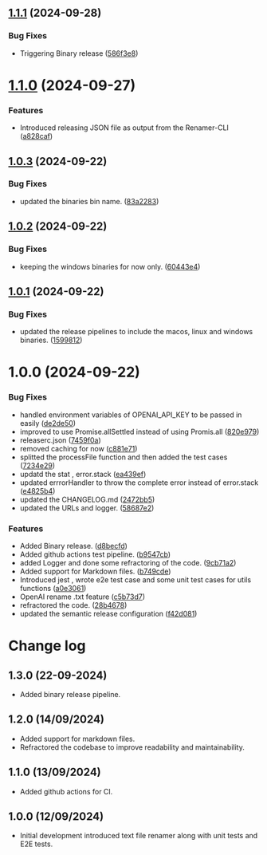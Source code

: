 ## [1.1.1](https://github.com/Deepak-png981/Renamer/compare/v1.1.0...v1.1.1) (2024-09-28)


### Bug Fixes

* Triggering Binary release ([586f3e8](https://github.com/Deepak-png981/Renamer/commit/586f3e8359186d46ebf8b1d4e806a73ab92051a8))

# [1.1.0](https://github.com/Deepak-png981/Renamer/compare/v1.0.3...v1.1.0) (2024-09-27)


### Features

* Introduced releasing JSON file as output from the Renamer-CLI ([a828caf](https://github.com/Deepak-png981/Renamer/commit/a828cafc9ee400d9c663564bb61da993aa329834))

## [1.0.3](https://github.com/Deepak-png981/Renamer/compare/v1.0.2...v1.0.3) (2024-09-22)


### Bug Fixes

* updated the binaries bin name. ([83a2283](https://github.com/Deepak-png981/Renamer/commit/83a2283a7b7a65d10641c4413698a0133ebbfc7e))

## [1.0.2](https://github.com/Deepak-png981/Renamer/compare/v1.0.1...v1.0.2) (2024-09-22)


### Bug Fixes

* keeping the windows binaries for now only. ([60443e4](https://github.com/Deepak-png981/Renamer/commit/60443e485f658e14bc1507965e016b94c0eae4d8))

## [1.0.1](https://github.com/Deepak-png981/Renamer/compare/v1.0.0...v1.0.1) (2024-09-22)


### Bug Fixes

* updated the release pipelines to include the macos, linux and windows binaries. ([1599812](https://github.com/Deepak-png981/Renamer/commit/1599812c38e2fe7de5d7eb10d51e625c30e6e2e6))

# 1.0.0 (2024-09-22)


### Bug Fixes

* handled environment variables of OPENAI_API_KEY to be passed in easily ([de2de50](https://github.com/Deepak-png981/Renamer/commit/de2de5022335a11c962d979007ffdb2e7c69c682))
* improved to use Promise.allSettled instead of using Promis.all ([820e979](https://github.com/Deepak-png981/Renamer/commit/820e979b1c91218646ee38a74ff97f233dfd4e01))
* releaserc.json ([7459f0a](https://github.com/Deepak-png981/Renamer/commit/7459f0a4d738f2a751c57c38a98da8380573b596))
* removed caching for now ([c881e71](https://github.com/Deepak-png981/Renamer/commit/c881e715113d5e6e5f7365591e4651842efe56ad))
* splitted the processFile function and then added the test cases ([7234e29](https://github.com/Deepak-png981/Renamer/commit/7234e29fabffa6b5789faf73ba2ea2cbd5187b49))
* updatd the stat , error.stack ([ea439ef](https://github.com/Deepak-png981/Renamer/commit/ea439ef61fe517c0ece16da2f5c486ac74122fd0))
* updated errrorHandler to throw the complete error instead of error.stack ([e4825b4](https://github.com/Deepak-png981/Renamer/commit/e4825b40dece6caaaf7f70706448fc8871453e6f))
* updated the CHANGELOG.md ([2472bb5](https://github.com/Deepak-png981/Renamer/commit/2472bb5edee31444ee950c4bafe4c9c708352b17))
* updated the URLs and logger. ([58687e2](https://github.com/Deepak-png981/Renamer/commit/58687e21ea6b5c25b53e25def559f664dc463b36))


### Features

* Added Binary release. ([d8becfd](https://github.com/Deepak-png981/Renamer/commit/d8becfdd59eb0f3140006865dcbfe9acefef115f))
* Added github actions test pipeline. ([b9547cb](https://github.com/Deepak-png981/Renamer/commit/b9547cb38a969249859a17a4b6e250fba7eba4c0))
* added Logger and done some refractoring of the code. ([9cb71a2](https://github.com/Deepak-png981/Renamer/commit/9cb71a208232a2e7f7af07e40bc1dae6c41b82ae))
* Added support for Markdown files. ([b749cde](https://github.com/Deepak-png981/Renamer/commit/b749cdeb0cdacf44417085ff70eb252845c44922))
* Introduced jest , wrote e2e test case and some unit test cases for utils functions ([a0e3061](https://github.com/Deepak-png981/Renamer/commit/a0e306153ad8873a103c4124e3c1980e5397311a))
* OpenAI rename .txt feature ([c5b73d7](https://github.com/Deepak-png981/Renamer/commit/c5b73d7f862841664cf9ce346c034b1a501e8062))
* refractored the code. ([28b4678](https://github.com/Deepak-png981/Renamer/commit/28b467842119dd70ce22b96a358525a995e5ab76))
* updated the semantic release configuration ([f42d081](https://github.com/Deepak-png981/Renamer/commit/f42d081ec5bbde187760f331b7b42491c05a8f3e))

# Change log

## 1.3.0 (22-09-2024)

- Added binary release pipeline.

## 1.2.0 (14/09/2024)

- Added support for markdown files.
- Refractored the codebase to improve readability and maintainability.

## 1.1.0 (13/09/2024)

- Added github actions for CI.

## 1.0.0 (12/09/2024)

- Initial development introduced text file renamer along with unit tests and E2E tests.
